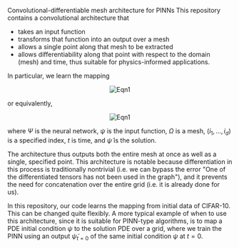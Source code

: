 Convolutional-differentiable mesh architecture for PINNs
This repository contains a convolutional architecture that 
- takes an input function
- transforms that function into an output over a mesh
- allows a single point along that mesh to be extracted
- allows differentiability along that point with respect to the domain (mesh) and time, thus suitable for physics-informed applications.

In particular, we learn the mapping


<p align="center">
  <img src="https://latex.codecogs.com/svg.image?\Psi_{\theta_{\Psi}}(\psi,\Omega,(i_1,...,i_d),t)\rightarrow(\tilde{\psi}_{t},[\tilde{\psi}_{t}]_{i_1,...,i_d})," alt="Eqn1">
</p>

or equivalently,


<p align="center">
  <img src="https://latex.codecogs.com/svg.image?\Psi:\mathbb{R}^{n_1\times...\times&space;n_d}\times\mathbb{R}^{n_1\times...\times&space;n_d}\times\mathbb{N}^{d}\times(\mathbb{R}^&plus;\cap\{0\})\times\Theta_{\Psi}\rightarrow\mathbb{R}^{n_1\times...\times&space;n_d}\times\mathbb{R}," alt="Eqn1">
</p>


where $\Psi$ is the neural network, $\psi$ is the input function, $\Omega$ is a mesh, $(i_1,...,i_d)$ is a specified index, $t$ is time, and $\tilde{\psi}$ is the solution.
  
The architecture thus outputs both the entire mesh at once as well as a single, specified point. This architecture is notable because differentiation in this process is traditionally nontrivial (i.e. we can bypass the error "One of the differentiated tensors has not been used in the graph"), and it prevents the need for concatenation over the entire grid (i.e. it is already done for us).

In this repository, our code learns the mapping from initial data of CIFAR-10. This can be changed quite flexibly. A more typical example of when to use this architecture, since it is suitable for PINN-type algorithms, is to map a PDE initial condition $\psi$ to the solution PDE over a grid, where we train the PINN using an output $\tilde{\psi}_{t=0}$ of the same initial condition $\psi$ at $t=0$.
